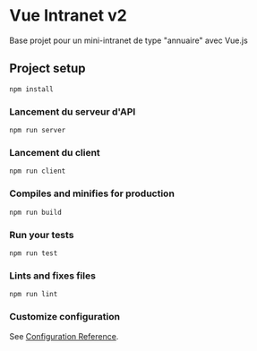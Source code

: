 # Vue Intranet v2

Base projet pour un mini-intranet de type "annuaire" avec Vue.js

## Project setup
```
npm install
```

### Lancement du serveur d'API
```
npm run server
```

### Lancement du client
```
npm run client
```

### Compiles and minifies for production
```
npm run build
```

### Run your tests
```
npm run test
```

### Lints and fixes files
```
npm run lint
```

### Customize configuration
See [Configuration Reference](https://cli.vuejs.org/config/).
